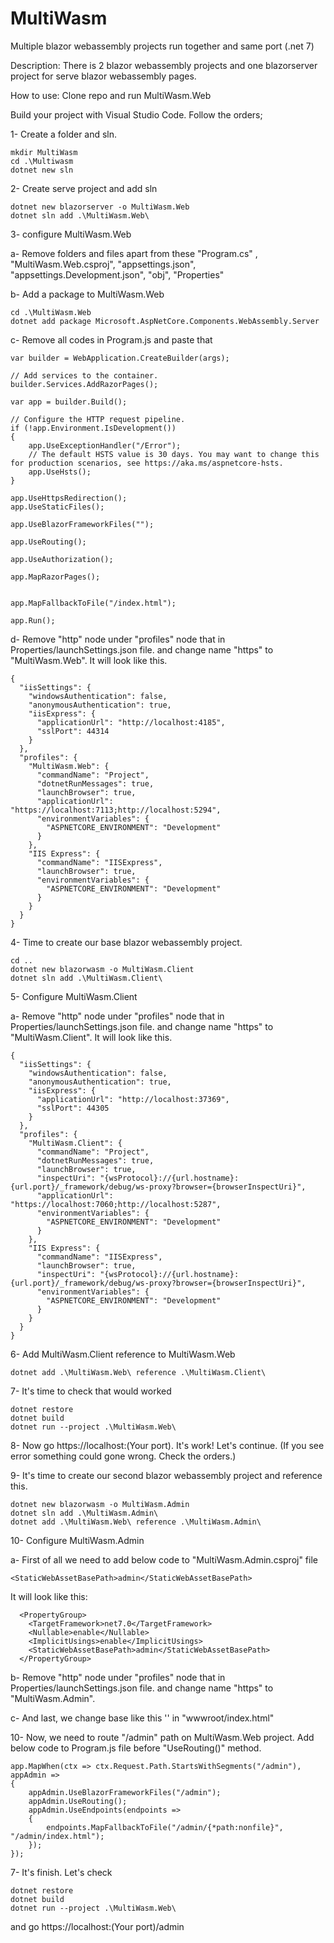# MultiWasm
Multiple blazor webassembly projects run together and same port (.net 7)



Description:
There is 2 blazor webassembly projects and one blazorserver project for serve blazor webassembly pages.

How to use: 
Clone repo and run MultiWasm.Web

Build your project with Visual Studio Code.
Follow the orders;

1- Create a folder and sln.

```
mkdir MultiWasm
cd .\Multiwasm
dotnet new sln
```

2- Create serve project and add sln

```
dotnet new blazorserver -o MultiWasm.Web
dotnet sln add .\MultiWasm.Web\
```

3- configure MultiWasm.Web

a- Remove folders and files apart from these "Program.cs" , "MultiWasm.Web.csproj", "appsettings.json", "appsettings.Development.json", "obj", "Properties"

b- Add a package to MultiWasm.Web
```
cd .\MultiWasm.Web
dotnet add package Microsoft.AspNetCore.Components.WebAssembly.Server
```
c- Remove all codes in Program.js and paste that

```
var builder = WebApplication.CreateBuilder(args);

// Add services to the container.
builder.Services.AddRazorPages();

var app = builder.Build();

// Configure the HTTP request pipeline.
if (!app.Environment.IsDevelopment())
{
    app.UseExceptionHandler("/Error");
    // The default HSTS value is 30 days. You may want to change this for production scenarios, see https://aka.ms/aspnetcore-hsts.
    app.UseHsts();
}

app.UseHttpsRedirection();
app.UseStaticFiles();

app.UseBlazorFrameworkFiles("");

app.UseRouting();

app.UseAuthorization();

app.MapRazorPages();


app.MapFallbackToFile("/index.html");

app.Run();
```

d- Remove "http" node under "profiles" node that in Properties/launchSettings.json file. and change name "https" to "MultiWasm.Web". It will look like this.
```
{
  "iisSettings": {
    "windowsAuthentication": false,
    "anonymousAuthentication": true,
    "iisExpress": {
      "applicationUrl": "http://localhost:4185",
      "sslPort": 44314
    }
  },
  "profiles": {
    "MultiWasm.Web": {
      "commandName": "Project",
      "dotnetRunMessages": true,
      "launchBrowser": true,
      "applicationUrl": "https://localhost:7113;http://localhost:5294",
      "environmentVariables": {
        "ASPNETCORE_ENVIRONMENT": "Development"
      }
    },
    "IIS Express": {
      "commandName": "IISExpress",
      "launchBrowser": true,
      "environmentVariables": {
        "ASPNETCORE_ENVIRONMENT": "Development"
      }
    }
  }
}
```

4- Time to create our base blazor webassembly project. 

```
cd ..
dotnet new blazorwasm -o MultiWasm.Client
dotnet sln add .\MultiWasm.Client\
```

5- Configure MultiWasm.Client

a- Remove "http" node under "profiles" node that in Properties/launchSettings.json file. and change name "https" to "MultiWasm.Client". It will look like this.

```
{
  "iisSettings": {
    "windowsAuthentication": false,
    "anonymousAuthentication": true,
    "iisExpress": {
      "applicationUrl": "http://localhost:37369",
      "sslPort": 44305
    }
  },
  "profiles": {
    "MultiWasm.Client": {
      "commandName": "Project",
      "dotnetRunMessages": true,
      "launchBrowser": true,
      "inspectUri": "{wsProtocol}://{url.hostname}:{url.port}/_framework/debug/ws-proxy?browser={browserInspectUri}",
      "applicationUrl": "https://localhost:7060;http://localhost:5287",
      "environmentVariables": {
        "ASPNETCORE_ENVIRONMENT": "Development"
      }
    },
    "IIS Express": {
      "commandName": "IISExpress",
      "launchBrowser": true,
      "inspectUri": "{wsProtocol}://{url.hostname}:{url.port}/_framework/debug/ws-proxy?browser={browserInspectUri}",
      "environmentVariables": {
        "ASPNETCORE_ENVIRONMENT": "Development"
      }
    }
  }
}
```

6- Add MultiWasm.Client reference to MultiWasm.Web

```
dotnet add .\MultiWasm.Web\ reference .\MultiWasm.Client\ 
```

7- It's time to check that would worked
```
dotnet restore
dotnet build
dotnet run --project .\MultiWasm.Web\
```
8- Now go https://localhost:(Your port). It's work! Let's continue.
(If you see error something could gone wrong. Check the orders.)

9- It's time to create our second blazor webassembly project and reference this.

```
dotnet new blazorwasm -o MultiWasm.Admin
dotnet sln add .\MultiWasm.Admin\
dotnet add .\MultiWasm.Web\ reference .\MultiWasm.Admin\ 
```

10- Configure MultiWasm.Admin

a- First of all we need to add below code to "MultiWasm.Admin.csproj" file
```
<StaticWebAssetBasePath>admin</StaticWebAssetBasePath>
```
It will look like this:
```
  <PropertyGroup>
    <TargetFramework>net7.0</TargetFramework>
    <Nullable>enable</Nullable>
    <ImplicitUsings>enable</ImplicitUsings>
    <StaticWebAssetBasePath>admin</StaticWebAssetBasePath>
  </PropertyGroup>
```

b- Remove "http" node under "profiles" node that in Properties/launchSettings.json file. and change name "https" to "MultiWasm.Admin".

c- And last, we change base like this '<base href="/admin/" />' in "wwwroot/index.html" 

10- Now, we need to route "/admin" path on MultiWasm.Web project. Add below code to Program.js file before "UseRouting()" method.
```
app.MapWhen(ctx => ctx.Request.Path.StartsWithSegments("/admin"), appAdmin =>
{
    appAdmin.UseBlazorFrameworkFiles("/admin");
    appAdmin.UseRouting();
    appAdmin.UseEndpoints(endpoints =>
    {
        endpoints.MapFallbackToFile("/admin/{*path:nonfile}", "/admin/index.html");
    });
});
```

7- It's finish. Let's check
```
dotnet restore
dotnet build
dotnet run --project .\MultiWasm.Web\
```

and go https://localhost:(Your port)/admin


